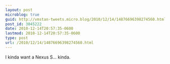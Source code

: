 ```yaml
---
layout: post
microblog: true
guid: http://vmstan-tweets.micro.blog/2010/12/14/14876696398274560.html
post_id: 3045222
date: 2010-12-14T20:57:35-0600
lastmod: 2010-12-14T20:57:35-0600
type: post
url: /2010/12/14/14876696398274560.html
---
```

I kinda want a Nexus S... kinda.

